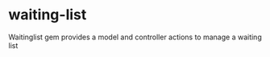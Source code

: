 waiting-list
============

Waitinglist gem provides a model and controller actions to manage a waiting list
